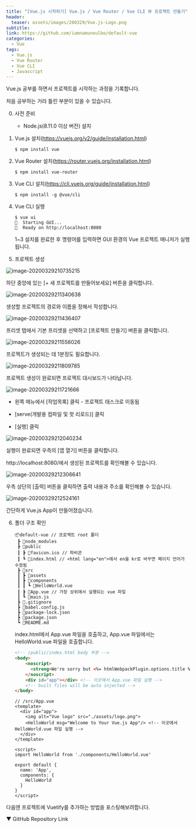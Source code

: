 ```yaml
---
title: "[Vue.js 시작하기] Vue.js / Vue Router / Vue CLI 뷰 프로젝트 만들기"
header:
  teaser: assets/images/200329/Vue.js-Logo.png
subtitle: 
link: https://github.com/iamnamuneulbo/default-vue
categories:
  - Vue
tags:
  - Vue.js
  - Vue Router
  - Vue CLI
  - Javascript
---
```


Vue.js 공부를 하면서 프로젝트를 시작하는 과정을 기록합니다.

처음 공부하는 거라 틀린 부분이 있을 수 있습니다.



0. 사전 준비
   - Node.js(8.11.0 이상 버전) 설치



1. Vue.js 설치(https://vuejs.org/v2/guide/installation.html)

   ~~~shell
   $ npm install vue
   ~~~

   

2. Vue Router 설치(https://router.vuejs.org/installation.html)

   ~~~shell
   $ npm install vue-router
   ~~~

   

3. Vue CLI 설치(https://cli.vuejs.org/guide/installation.html)

   ~~~shell
   $ npm install -g @vue/cli
   ~~~

   

4. Vue CLI 실행

   ~~~shell
   $ vue ui
   🚀  Starting GUI...
   🌠  Ready on http://localhost:8000
   ~~~

   1~3 설치를 완료한 후 명령어를 입력하면 GUI 환경의  Vue 프로젝트 매니저가 실행됩니다.

   

5.  프로젝트 생성

   ![image-20200329210735215](assets/images/200329/image-20200329210735215.png)

   하단 중앙에 있는 [+ 새 프로젝트를 만들어보세요] 버튼을 클릭합니다.

   

   ![image-20200329211340638](assets/images/200329/image-20200329211340638.png)

   생성할 프로젝트의 경로와 이름을 정해서 작성합니다.

   

   ![image-20200329211436407](assets/images/200329/image-20200329211436407.png)

   프리셋 탭에서 기본 프리셋을 선택하고 [프로젝트 만들기] 버튼을 클릭합니다.

   

   ![image-20200329211556026](assets/images/200329/image-20200329211556026.png)

   프로젝트가 생성되는 데 1분정도 필요합니다.

   

   ![image-20200329211809785](assets/images/200329/image-20200329211809785.png)

   프로젝트 생성이 완료되면 프로젝트 대시보드가 나타납니다.

   

   ![image-20200329211721666](assets/images/200329/image-20200329211721666.png)

   - 왼쪽 메뉴에서 [작업목록] 클릭 - 프로젝트 태스크로 이동됨

   - [serve(개발용 컴파일 및 핫 리로드)] 클릭
   - [실행] 클릭

   ![image-20200329212040234](assets/images/200329/image-20200329212040234.png)

   실행이 완료되면 우측의 [앱 열기] 버튼을 클릭합니다.

   http://localhost:8080/에서 생성된 프로젝트를 확인해볼 수 있습니다.

   

   ![image-20200329212306641](assets/images/200329/image-20200329212306641.png)

   우측 상단의 [출력] 버튼을 클릭하면 출력 내용과 주소를 확인해볼 수 있습니다.

   

   ![image-20200329212524161](assets/images/200329/image-20200329212524161.png)

   간단하게 Vue.js App이 만들어졌습니다.

   

6. 폴더 구조 확인

   ~~~
   📦default-vue // 프로젝트 root 폴더
    ┣ 📂node_modules
    ┣ 📂public
    ┃ ┣ 📜favicon.ico // 파비콘
    ┃ ┗ 📜index.html // <html lang="en">에서 en을 kr로 바꾸면 페이지 언어가 수정됨
    ┣ 📂src
    ┃ ┣ 📂assets
    ┃ ┣ 📂components
    ┃ ┃ ┗ 📜HelloWorld.vue
    ┃ ┣ 📜App.vue // 가장 상위에서 실행되는 vue 파일
    ┃ ┗ 📜main.js
    ┣ 📜.gitignore
    ┣ 📜babel.config.js
    ┣ 📜package-lock.json
    ┣ 📜package.json
    ┗ 📜README.md
   ~~~

   index.html에서 App.vue 파일을 호출하고, App.vue 파일에서는 HelloWorld.vue 파일을 호출합니다.

   

   ~~~html
   <!-- /public/index.html body 부분 -->
   <body>
       <noscript>
         <strong>We're sorry but <%= htmlWebpackPlugin.options.title %> doesn't work properly without JavaScript enabled. Please enable it to continue.</strong>
       </noscript>
       <div id="app"></div> <!-- 이곳에서 App.vue 파일 실행 -->
       <!-- built files will be auto injected -->
   </body>
   ~~~

   

   ~~~vue
   // /src/App.vue
   <template>
     <div id="app">
       <img alt="Vue logo" src="./assets/logo.png">
       <HelloWorld msg="Welcome to Your Vue.js App"/> <!-- 이곳에서 HelloWorld.vue 파일 실행 -->
     </div>
   </template>
   
   <script>
   import HelloWorld from './components/HelloWorld.vue'
   
   export default {
     name: 'App',
     components: {
       HelloWorld
     }
   }
   </script>
   ~~~
   




다음엔 프로젝트에 Vuetify를 추가하는 방법을 포스팅해보려합니다.


▼ GitHub Repository Link